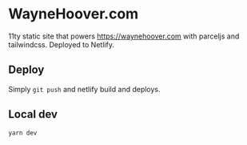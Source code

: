 # WayneHoover.com

11ty static site that powers https://waynehoover.com with parceljs and tailwindcss. Deployed to Netlify.

## Deploy
Simply `git push` and netlify build and deploys.

## Local dev
`yarn dev`
